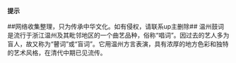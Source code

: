 ### `提示`
##网络收集整理，只为传承中华文化。如有侵权，请联系up主删除##
温州鼓词是流行于浙江温州及其毗邻地区的一个曲艺品种，俗称“唱词”。因过去的艺人多为盲人，故又称为“瞽词”或“盲词”。它用温州方言表演，具有浓厚的地方色彩和独特的艺术风格，在清代中期已见流传。

